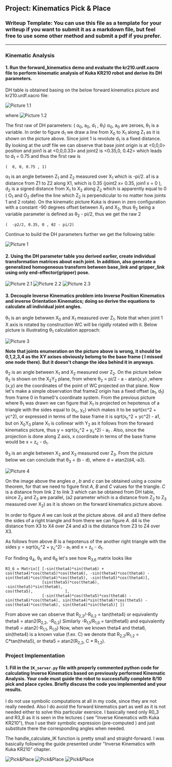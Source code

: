 ## Project: Kinematics Pick & Place
### Writeup Template: You can use this file as a template for your writeup if you want to submit it as a markdown file, but feel free to use some other method and submit a pdf if you prefer.

---
### Kinematic Analysis
#### 1. Run the forward_kinematics demo and evaluate the kr210.urdf.xacro file to perform kinematic analysis of Kuka KR210 robot and derive its DH parameters.


DH table is obtained basing on the below forward kinematics picture and kr210.urdf.xacro file:

![Picture 1.1](./pictures/forward_kinematics.png)
  
where
![Picture 1.2](./pictures/DH_parameters.png)

The first raw of DH parameters: (  α<sub>0</sub>, a<sub>0</sub>, d<sub>1</sub> , θ<sub>1</sub>)
α<sub>0</sub>, a<sub>0</sub> are zeroes, θ<sub>1</sub> is a variable. In order to figure d<sub>1</sub> we draw a line from X<sub>0</sub> to X<sub>1</sub> along Z<sub>1</sub> as it is shown on the picture above. Since joint 1 is revolute d<sub>1</sub> is a fixed distance.  By looking at the urdf file we can observe that base joint origin is at <0,0,0> position and join1 is at <0,0,0.33> and joint2 is <0.35,0, 0.42> which leads to d<sub>1</sub> = 0.75 and thus the first raw is

```
(  0, 0, 0.75 , 1)
```

α<sub>1</sub> is an angle between Z<sub>1</sub> and Z<sub>2</sub> measured over X<sub>1</sub> which is -pi/2.  a1 is a distance from Z1 to Z2 along X1, which is 0.35 (joint2 x= 0.35, join1 x = 0 ), d<sub>2</sub> is a signed distance from X<sub>1</sub> to X<sub>2</sub> along Z<sub>2</sub> which is apparently equal to 0 ( O<sub>1</sub> and O<sub>2</sub> define the line which  Z<sub>2</sub> is perpendicular to no matter how joints 1 and 2 rotate).   On the kinematic picture Kuka is drawn in zero configuration with a constant -90 degrees offset between X<sub>1</sub> and X<sub>2</sub>, thus θ<sub>2</sub> being a variable parameter is defined as θ<sub>2</sub> - pi/2, thus we get the raw 2

```
(  -p2/2, 0.35, 0 , θ2 - pi/2)
```

Continue to build the DH parameters further we get the following table:

![Picture 1](./pictures/DH_table.png)



#### 2. Using the DH parameter table you derived earlier, create individual transformation matrices about each joint. In addition, also generate a generalized homogeneous transform between base_link and gripper_link using only end-effector(gripper) pose.
![Picture 2.1](./pictures/T1-4.png)
![Picture 2.2](./pictures/T4-G.png)
![Picture 2.3](./pictures/T_Total.png)


#### 3. Decouple Inverse Kinematics problem into Inverse Position Kinematics and inverse Orientation Kinematics; doing so derive the equations to calculate all individual joint angles.

θ<sub>1</sub> is an angle betwwen X<sub>0</sub> and X<sub>1</sub> measured over Z<sub>1</sub>. Note that when joint 1  X axis is rotated by construction  WC will be rigidly rotated with it. Below picture is illustrating θ<sub>1</sub> calculation approach:

![Picture 3](./pictures/theta1.jpg)

**Note that joints enumeration on the picture above is wrong, it should be 0,1,2,3,4 as the XY axises obviously belomg to the base frame ( I missed one node there). But it doesn't change the idea behind it in anyways**.

θ<sub>2</sub> is an angle between X<sub>1</sub> and X<sub>2</sub> measured over Z<sub>2</sub>. On the picture below θ<sub>2</sub> is shown on the X<sub>2</sub>Y<sub>2</sub> plane, from where θ<sub>2</sub> = pi/2 - a - atan(x,y) ,where (x,y) are the coordinates of the point of WC projected on that plane. Now let's make a simple observation that frame2 origin has a fixed offset (a<sub>1</sub>, d<sub>1</sub>) from frame 0 in frame0's coordinate system.  From the previous picture where θ<sub>1</sub> was drawn we can figure that X<sub>1</sub> is projected on hepotenus of a triangle with the sides equal to (x<sub>c</sub>, y<sub>c</sub>) which makes it to be sqrt(xc^2 + yc^2), or expressed in terms of the base frame it is sqrt(x<sub>c</sub>^2 + y</sub>c</sub>^2) - a1, but on X<sub>0</sub>Y<sub>0</sub> plane X<sub>1</sub> is collinear with Y<sub>2</sub> as it follows from the  forward kinematics picture, thus y = sqrt(x<sub>c</sub>^2 + y<sub>c</sub>^2) - a<sub>1</sub> . Also, since the projection is done along Z axis, x coordinate in terms of the base frame  would be x = z<sub>c</sub> - d<sub>1</sub>.  


θ<sub>3</sub> is an angle between X<sub>2</sub> and X<sub>3</sub> measured over Z<sub>3</sub>. From the picture below we can conclude that θ<sub>3</sub> = (b - d), where d = atan2(d4,-a3). 

![Picture 4](./pictures/theta3.png)


On the image above the angles *a* , *b* and *c* can be obtained using a cosine theorem, for that we need to figure first *A*, *B* and *C* values for the triangle. *C* is a distance from link 2 to link 3 which can be obtained from DH table, since Z<sub>2</sub>  and Z<sub>3</sub> are parallel, (a2 parameter which is a distance from Z<sub>2</sub>  to Z<sub>3</sub> measured over X<sub>2</sub>) as it is shown on the forward kinematics picture above.

In order to figure *A* we can look at the picture above. d4 and a3  there define the sides of a right triangle and from there we can figure *A*. d4 is the distance from X3 to X4 over Z4 and a3 is the distance from Z3 to Z4 over X3.

As follows from above *B* is a hepotenus of the another right triangle with the sides  y = sqrt(x<sub>c</sub>^2 + y<sub>c</sub>^2) - a<sub>1</sub> and x = z<sub>c</sub> - d<sub>1</sub>.

For finding θ<sub>4</sub>, θ<sub>5</sub> and θ<sub>6</sub>  let's see how R<sub>3,6</sub> matrix looks like

```
R3_6 = Matrix([ [-sin(theta4)*sin(theta6) + cos(theta4)*cos(theta5)*cos(theta6), -sin(theta4)*cos(theta6) - sin(theta6)*cos(theta4)*cos(theta5), -sin(theta5)*cos(theta4)], 
                [sin(theta5)*cos(theta6),                                        -sin(theta5)*sin(theta6),                                       cos(theta5),              ], 
                [-sin(theta4)*cos(theta5)*cos(theta6) - sin(theta6)*cos(theta4), sin(theta4)*sin(theta6)*cos(theta5) - cos(theta4)*cos(theta6), sin(theta4)*sin(theta5)] ])
```


From above we can observe that R<sub>2,2</sub>/-R<sub>0,2</sub> = tan(theta4) or equivalently theta4 = atan2(R<sub>2,2</sub>, -R<sub>0,2</sub>)
Similarly -R<sub>1,1</sub>/R<sub>1,0</sub> = tan(theta6) and equivalently theta6 = atan2(-R<sub>1,1</sub>, R<sub>1,0</sub>)
Now, when we known theta4 and theta6,  sin(theta4) is a known value (f.ex. C) we denote that R<sub>2,2</sub>/R<sub>1,2</sub> = C*tan(theta5), or theta5 = atan2(R<sub>2,2</sub>, C * R<sub>1,2</sub>).

### Project Implementation

#### 1. Fill in the `IK_server.py` file with properly commented python code for calculating Inverse Kinematics based on previously performed Kinematic Analysis. Your code must guide the robot to successfully complete 8/10 pick and place cycles. Briefly discuss the code you implemented and your results. 

 I do not use symbolic computations at all in my code, since they are not really needed. Also I do avoid the forward kinematics part as well as it is not needed either to solve this particular exersice.  I basically need  only R0_3 and
R3_6 as it is seen in the lectures ( see "Inverse Kinematics with Kuka KR210"), thus I use their symbolic expression (pre-computed ) and just substitute there the corresponding angles when needed. 

The handle_calculate_IK function is pretty small and straight-forward. I was basically following the  guide presented under "Inverse Kinematics with Kuka KR210" chapter.

![Pick&Place](./pictures/snapshot1.jpg)
![Pick&Place](./pictures/snapshot2.jpg)
![Pick&Place](./pictures/snapshot3.jpg)
